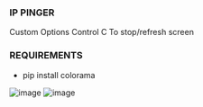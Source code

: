 ### IP PINGER
Custom Options
Control C To stop/refresh screen

### REQUIREMENTS
- pip install colorama



![image](https://user-images.githubusercontent.com/126424282/223300369-81a5c424-aa1c-43b6-ad90-0c6cdbeccd59.png)
![image](https://user-images.githubusercontent.com/126424282/223300223-e3afa250-8263-49b0-b72b-8a7aa57c7409.png)

